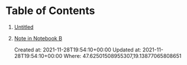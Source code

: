 # Table of Contents

1. [Untitled](202108291759.md)
2. [Note in Notebook B](202108282310.md)

    Created at: 2021-11-28T19:54:10+00:00
    Updated at: 2021-11-28T19:54:10+00:00
    Where: 47.62501508955307,19.13877065808651

